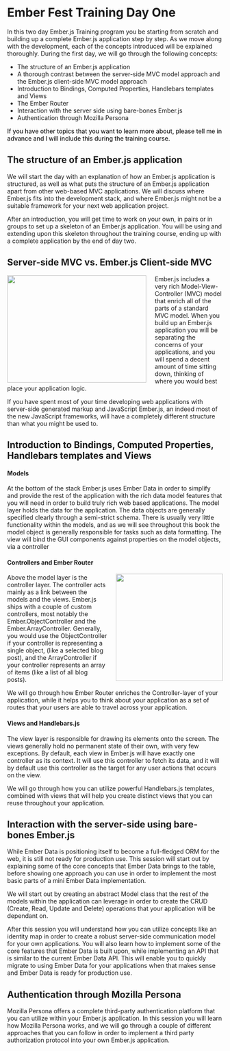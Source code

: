 Ember Fest Training Day One
===========================

In this two day Ember.js Training program you be starting from scratch and building up a complete Ember.js application step by step. As we move along with the development, each of the concepts introduced will be explained thoroughly. During the first day, we will go through the following concepts: 

 - The structure of an Ember.js application
 - A thorough contrast between the server-side MVC model approach and the Ember.js client-side MVC model approach
 - Introduction to Bindings, Computed Properties, Handlebars templates and Views
 - The Ember Router
 - Interaction with the server side using bare-bones Ember.js
 - Authentication through Mozilla Persona

<span style="font-weight: 500;">If you have other topics that you want to learn more about, please tell me in advance and I will include this during the training course.</span> 

The structure of an Ember.js application
----------------------------------------

We will start the day with an explanation of how an Ember.js application is structured, as well as what puts the structure of an Ember.js application apart from other web-based MVC applications. We will discuss where Ember.js fits into the development stack, and where Ember.js might not be a suitable framework for your next web application project. 

After an introduction, you will get time to work on your own, in pairs or in groups to set up a skeleton of an Ember.js application. You will be using and extending upon this skeleton throughout the training course, ending up with a complete application by the end of day two. 

Server-side MVC vs. Ember.js Client-side MVC
---------------------------------------------

<a href="/img/training_mvc.png"><img src="/img/training_mvc.png" style="float: left; width: 325px; height: 250px; margin-right:20px;"></a>Ember.js includes a very rich Model-View-Controller (MVC) model that enrich all of the parts of a standard MVC model. When you build up an Ember.js application you will be separating the concerns of your applications, and you will spend a decent amount of time sitting down, thinking of where you would best place your application logic.

If you have spent most of your time developing web applications with server-side generated markup and JavaScript Ember.js, an indeed most of the new JavaScript frameworks, will have a completely different structure than what you might be used to. 

Introduction to Bindings, Computed Properties, Handlebars templates and Views
-----------------------------------------------------------------------------

#### Models

At the bottom of the stack Ember.js uses Ember Data in order to simplify and provide the rest of the application with the rich data model features that you will need in order to build truly rich web based applications. The model layer holds the data for the application. The data objects are generally specified clearly through a semi-strict schema. There is usually very little functionality within the models, and as we will see throughout this book the model object is generally responsible for tasks such as data formatting. The view will bind the GUI components against properties on the model objects, via a controller

#### Controllers and Ember Router

<a href="/img/training_router.png"><img src="/img/training_router.png" style="float: right; width: 250px; height; 300px; margin-left:20px;"></a>Above the model layer is the controller layer. The controller acts mainly as a link between the models and the views. Ember.js ships with a couple of custom controllers, most notably the Ember.ObjectController and the Ember.ArrayController. Generally, you would use the ObjectController if your controller is representing a single object, (like a selected blog post), and the ArrayController if your controller represents an array of items (like a list of all blog posts). 

We will go through how Ember Router enriches the Controller-layer of your application, while it helps you to think about your application as a set of routes that your users are able to travel across your application. 

#### Views and Handlebars.js

The view layer is responsible for drawing its elements onto the screen. The views generally hold no permanent state of their own, with very few exceptions. By default, each view in Ember.js will have exactly one controller as its context. It will use this controller to fetch its data, and it will by default use this controller as the target for any user actions that occurs on the view.

We will go through how you can utilize powerful Handlebars.js templates, combined with views that will help you create distinct views that you can reuse throughout your application. 

Interaction with the server-side using bare-bones Ember.js
---------------------------------------------------------

While Ember Data is positioning itself to become a full-fledged ORM for the web, it is still not ready for production use. This session will start out by explaining some of the core concepts that Ember Data brings to the table, before showing one approach you can use in order to implement the most basic parts of a mini Ember Data implementation. 

We will start out by creating an abstract Model class that the rest of the models within the application can leverage in order to create the CRUD (Create, Read, Update and Delete) operations that your application will be dependant on.

After this session you will understand how you can utilize concepts like an identity map in order to create a robust server-side communication model for your own applications. You will also learn how to implement some of the core features that Ember Data is built upon, while implementing an API that is similar to the current Ember Data API. This will enable you to quickly migrate to using Ember Data for your applications when that makes sense and Ember Data is ready for production use. 

Authentication through Mozilla Persona
--------------------------------------

Mozilla Persona offers a complete third-party authentication platform that you can utilize within your Ember.js application. In this session you will learn how Mozilla Persona works, and we will go through a couple of different approaches that you can follow in order to implement a third party authorization protocol into your own Ember.js application. 
